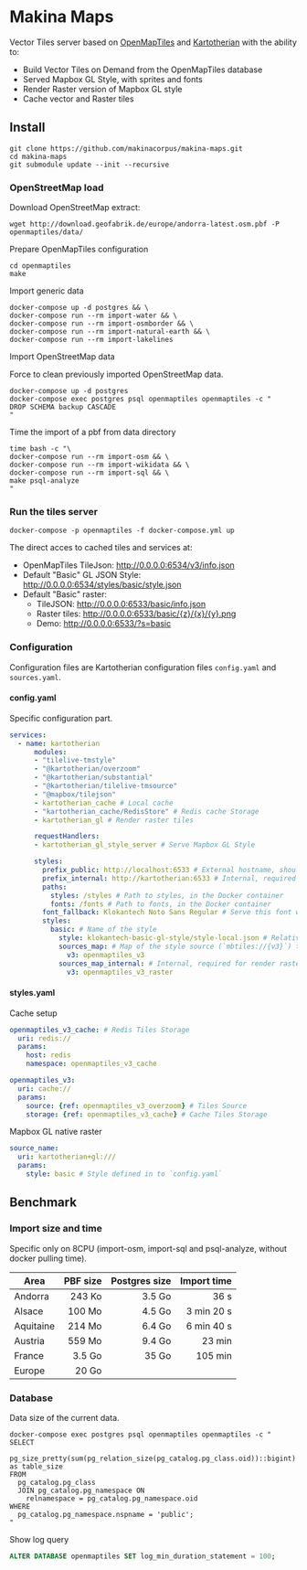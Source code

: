 # Makina Maps

Vector Tiles server based on [OpenMapTiles](https://github.com/openmaptiles/openmaptiles) and [Kartotherian](https://github.com/kartotherian/kartotherian) with the ability to:

* Build Vector Tiles on Demand from the OpenMapTiles database
* Served Mapbox GL Style, with sprites and fonts
* Render Raster version of Mapbox GL style
* Cache vector and Raster tiles

## Install

```
git clone https://github.com/makinacorpus/makina-maps.git
cd makina-maps
git submodule update --init --recursive
```

### OpenStreetMap load

Download OpenStreetMap extract:
```
wget http://download.geofabrik.de/europe/andorra-latest.osm.pbf -P openmaptiles/data/
```

Prepare OpenMapTiles configuration
```
cd openmaptiles
make
```

Import generic data
```
docker-compose up -d postgres && \
docker-compose run --rm import-water && \
docker-compose run --rm import-osmborder && \
docker-compose run --rm import-natural-earth && \
docker-compose run --rm import-lakelines
```

Import OpenStreetMap data

Force to clean previously imported OpenStreetMap data.
```
docker-compose up -d postgres
docker-compose exec postgres psql openmaptiles openmaptiles -c "
DROP SCHEMA backup CASCADE
"
```

Time the import of a pbf from data directory
```
time bash -c "\
docker-compose run --rm import-osm && \
docker-compose run --rm import-wikidata && \
docker-compose run --rm import-sql && \
make psql-analyze
"
```

### Run the tiles server

```
docker-compose -p openmaptiles -f docker-compose.yml up
```

The direct acces to cached tiles and services at:

* OpenMapTiles TileJson: http://0.0.0.0:6534/v3/info.json
* Default "Basic" GL JSON Style: http://0.0.0.0:6534/styles/basic/style.json
* Default "Basic" raster:
  * TileJSON: http://0.0.0.0:6533/basic/info.json
  * Raster tiles: http://0.0.0.0:6533/basic/{z}/{x}/{y}.png
  * Demo: http://0.0.0.0:6533/?s=basic

### Configuration

Configuration files are Kartotherian configuration files `config.yaml` and `sources.yaml`.

#### config.yaml

Specific configuration part.

```yaml
services:
  - name: kartotherian
      modules:
      - "tilelive-tmstyle"
      - "@kartotherian/overzoom"
      - "@kartotherian/substantial"
      - "@kartotherian/tilelive-tmsource"
      - "@mapbox/tilejson"
      - kartotherian_cache # Local cache
      - "kartotherian_cache/RedisStore" # Redis cache Storage
      - kartotherian_gl # Render raster tiles

      requestHandlers:
      - kartotherian_gl_style_server # Serve Mapbox GL Style

      styles:
        prefix_public: http://localhost:6533 # External hostname, should be changed to https://example.com
        prefix_internal: http://kartotherian:6533 # Internal, required for render raster
        paths:
          styles: /styles # Path to styles, in the Docker container
          fonts: /fonts # Path to fonts, in the Docker container
        font_fallback: Klokantech Noto Sans Regular # Serve this font when the font is not found
        styles:
          basic: # Name of the style
            style: klokantech-basic-gl-style/style-local.json # Relative path the style JSON
            sources_map: # Map of the style source (`mbtiles://{v3}`) to source name from `sources.yaml`
              v3: openmaptiles_v3
            sources_map_internal: # Internal, required for render raster
              v3: openmaptiles_v3_raster
```

#### styles.yaml

Cache setup

```yaml
openmaptiles_v3_cache: # Redis Tiles Storage
  uri: redis://
  params:
    host: redis
    namespace: openmaptiles_v3_cache

openmaptiles_v3:
  uri: cache://
  params:
    source: {ref: openmaptiles_v3_overzoom} # Tiles Source
    storage: {ref: openmaptiles_v3_cache} # Cache Tiles Storage
```

Mapbox GL native raster

```yaml
source_name:
  uri: kartotherian+gl:///
  params:
    style: basic # Style defined in to `config.yaml`
```

## Benchmark

### Import size and time

Specific only on 8CPU (import-osm, import-sql and psql-analyze, without docker pulling time).

| Area | PBF size | Postgres size | Import time |
|-|-:|-:|-:|
| Andorra | 243 Ko | 3.5 Go | 36 s |
| Alsace | 100 Mo | 4.5 Go | 3 min 20 s |
| Aquitaine | 214 Mo | 6.4 Go | 6 min 40 s |
| Austria | 559 Mo | 9.4 Go | 23 min |
| France | 3.5 Go | 35 Go | 105 min |
| Europe | 20 Go | | | |

### Database

Data size of the current data.
```
docker-compose exec postgres psql openmaptiles openmaptiles -c "
SELECT
  pg_size_pretty(sum(pg_relation_size(pg_catalog.pg_class.oid))::bigint) as table_size
FROM
  pg_catalog.pg_class
  JOIN pg_catalog.pg_namespace ON
    relnamespace = pg_catalog.pg_namespace.oid
WHERE
  pg_catalog.pg_namespace.nspname = 'public';
"
```

Show log query
```sql
ALTER DATABASE openmaptiles SET log_min_duration_statement = 100;
```
